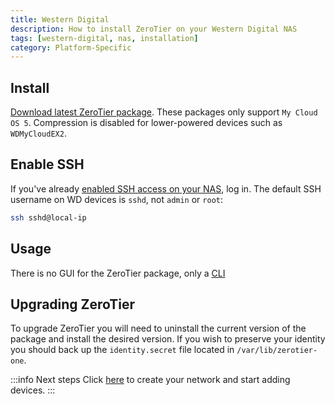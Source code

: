 ```yaml
---
title: Western Digital
description: How to install ZeroTier on your Western Digital NAS
tags: [western-digital, nas, installation]
category: Platform-Specific
---
```


## Install

[Download latest ZeroTier package](http://download.zerotier.com/dist/wd/). These packages only support `My Cloud OS 5`. Compression is disabled for lower-powered devices such as `WDMyCloudEX2`.

## Enable SSH

If you've already [enabled SSH access on your NAS](https://support-en.wd.com/app/answers/detail/a_id/14460), log in. The default SSH username on WD devices is `sshd`, not `admin` or `root`:

```sh
ssh sshd@local-ip
```

## Usage

There is no GUI for the ZeroTier package, only a [CLI](./cli.md)

## Upgrading ZeroTier

To upgrade ZeroTier you will need to uninstall the current version of the package and install the desired version. If you wish to preserve your identity you should back up the `identity.secret` file located in `/var/lib/zerotier-one`.

:::info Next steps
Click [here](/start/) to create your network and start adding devices.
:::
